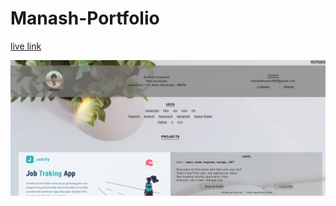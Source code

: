 # Manash-Portfolio

[live link](https://manash2866.github.io/manash-portfolio/)

![project image](manash-portfolio.png)
